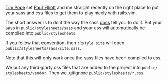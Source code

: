 <p><a href="http://github.com/tpope">Tim Pope</a> set <a href="http://github.com/paulelliott">Paul Elliott</a> and me straight recently on the right place to put your sass and css files to get them to play nicely with rails.vim.</p>&#13;
<p>The short answer is to do it the way the sass <a href="http://sass-lang.com/docs/yardoc/SASS_REFERENCE.md.html">docs</a> tell you to do it. Put your sass in <code>public/stylesheets/sass</code> and your css will automatically be compiled into <code>public/stylesheets</code>.</p>&#13;
<p>If you follow that convention, then <code>:Rstyle site</code> will open <code>public/stylesheets/sass/site.sass</code>.</p>&#13;
<p>Note that this will only work once the sass files have been compiled to css.</p>&#13;
<p>We put any third-party css files that are added to the project into <code>public/ stylesheets/vendor</code>. Then we .gitignore <code>public/stylesheets/*.css</code>.</p> 
